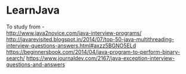 # LearnJava

To study from -                                                                                                                 
http://www.java2novice.com/java-interview-programs/                                                                             
http://javarevisited.blogspot.in/2014/07/top-50-java-multithreading-interview-questions-answers.html#axzz5BGNO5ELd             
https://beginnersbook.com/2014/04/java-program-to-perform-binary-search/                                                       https://www.journaldev.com/2167/java-exception-interview-questions-and-answers                                                 








